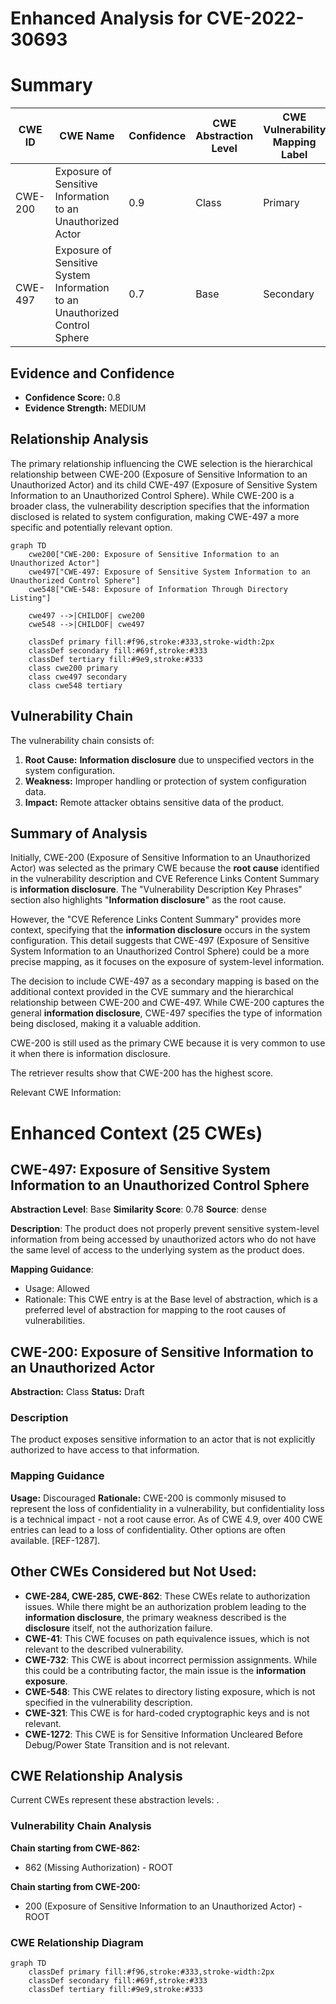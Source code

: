 # Enhanced Analysis for CVE-2022-30693

# Summary
| CWE ID | CWE Name | Confidence | CWE Abstraction Level | CWE Vulnerability Mapping Label | CWE-Vulnerability Mapping Notes |
|---|---|---|---|---|---|
| CWE-200 | Exposure of Sensitive Information to an Unauthorized Actor | 0.9 | Class | Primary | Discouraged |
| CWE-497 | Exposure of Sensitive System Information to an Unauthorized Control Sphere | 0.7 | Base | Secondary | Allowed |

## Evidence and Confidence

*   **Confidence Score:** 0.8
*   **Evidence Strength:** MEDIUM

## Relationship Analysis
The primary relationship influencing the CWE selection is the hierarchical relationship between CWE-200 (Exposure of Sensitive Information to an Unauthorized Actor) and its child CWE-497 (Exposure of Sensitive System Information to an Unauthorized Control Sphere). While CWE-200 is a broader class, the vulnerability description specifies that the information disclosed is related to system configuration, making CWE-497 a more specific and potentially relevant option.

```mermaid
graph TD
    cwe200["CWE-200: Exposure of Sensitive Information to an Unauthorized Actor"]
    cwe497["CWE-497: Exposure of Sensitive System Information to an Unauthorized Control Sphere"]
    cwe548["CWE-548: Exposure of Information Through Directory Listing"]
    
    cwe497 -->|CHILDOF| cwe200
    cwe548 -->|CHILDOF| cwe497
    
    classDef primary fill:#f96,stroke:#333,stroke-width:2px
    classDef secondary fill:#69f,stroke:#333
    classDef tertiary fill:#9e9,stroke:#333
    class cwe200 primary
    class cwe497 secondary
    class cwe548 tertiary
```

## Vulnerability Chain
The vulnerability chain consists of:
1.  **Root Cause:** **Information disclosure** due to unspecified vectors in the system configuration.
2.  **Weakness:** Improper handling or protection of system configuration data.
3.  **Impact:** Remote attacker obtains sensitive data of the product.

## Summary of Analysis
Initially, CWE-200 (Exposure of Sensitive Information to an Unauthorized Actor) was selected as the primary CWE because the **root cause** identified in the vulnerability description and CVE Reference Links Content Summary is **information disclosure**. The "Vulnerability Description Key Phrases" section also highlights "**Information disclosure**" as the root cause.

However, the "CVE Reference Links Content Summary" provides more context, specifying that the **information disclosure** occurs in the system configuration. This detail suggests that CWE-497 (Exposure of Sensitive System Information to an Unauthorized Control Sphere) could be a more precise mapping, as it focuses on the exposure of system-level information.

The decision to include CWE-497 as a secondary mapping is based on the additional context provided in the CVE summary and the hierarchical relationship between CWE-200 and CWE-497. While CWE-200 captures the general **information disclosure**, CWE-497 specifies the type of information being disclosed, making it a valuable addition.

CWE-200 is still used as the primary CWE because it is very common to use it when there is information disclosure.

The retriever results show that CWE-200 has the highest score.

Relevant CWE Information:

# Enhanced Context (25 CWEs)

## CWE-497: Exposure of Sensitive System Information to an Unauthorized Control Sphere
**Abstraction Level**: Base
**Similarity Score**: 0.78
**Source**: dense

**Description**:
The product does not properly prevent sensitive system-level information from being accessed by unauthorized actors who do not have the same level of access to the underlying system as the product does.

**Mapping Guidance**:
- Usage: Allowed
- Rationale: This CWE entry is at the Base level of abstraction, which is a preferred level of abstraction for mapping to the root causes of vulnerabilities.

## CWE-200: Exposure of Sensitive Information to an Unauthorized Actor
**Abstraction:** Class
**Status:** Draft

### Description
The product exposes sensitive information to an actor that is not explicitly authorized to have access to that information.

### Mapping Guidance
**Usage:** Discouraged
**Rationale:** CWE-200 is commonly misused to represent the loss of confidentiality in a vulnerability, but confidentiality loss is a technical impact - not a root cause error. As of CWE 4.9, over 400 CWE entries can lead to a loss of confidentiality. Other options are often available. [REF-1287].

## Other CWEs Considered but Not Used:

*   **CWE-284, CWE-285, CWE-862**: These CWEs relate to authorization issues. While there might be an authorization problem leading to the **information disclosure**, the primary weakness described is the **disclosure** itself, not the authorization failure.
*   **CWE-41**: This CWE focuses on path equivalence issues, which is not relevant to the described vulnerability.
*   **CWE-732**: This CWE is about incorrect permission assignments. While this could be a contributing factor, the main issue is the **information exposure**.
*   **CWE-548**: This CWE relates to directory listing exposure, which is not specified in the vulnerability description.
*   **CWE-321**: This CWE is for hard-coded cryptographic keys and is not relevant.
*   **CWE-1272**: This CWE is for Sensitive Information Uncleared Before Debug/Power State Transition and is not relevant.


## CWE Relationship Analysis

Current CWEs represent these abstraction levels: .


### Vulnerability Chain Analysis

**Chain starting from CWE-862:**
- 862 (Missing Authorization) - ROOT


**Chain starting from CWE-200:**
- 200 (Exposure of Sensitive Information to an Unauthorized Actor) - ROOT



### CWE Relationship Diagram

```mermaid
graph TD
    classDef primary fill:#f96,stroke:#333,stroke-width:2px
    classDef secondary fill:#69f,stroke:#333
    classDef tertiary fill:#9e9,stroke:#333
```